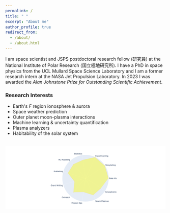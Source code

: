 ```yaml
---
permalink: /
title: " "
excerpt: "About me"
author_profile: true
redirect_from: 
  - /about/
  - /about.html
---
```

I am space scientist and JSPS postdoctoral research fellow (研究員) at the National Institute of Polar Research (国立極地研究所).  I have a PhD in space physics from the UCL Mullard Space Science Laboratory and I am a former research intern at the NASA Jet Propulsion Laboratory. In 2023 I was awarded the _Alan Johnstone Prize for Outstanding Scientific Achievement_. 

### Research Interests
* Earth's _F_ region ionosphere & aurora
* Space weather prediction
* Outer planet moon-plasma interactions
* Machine learning & uncertainty quantification
* Plasma analyzers
* Habitability of the solar system


![]() <img src="/images/sr_skills_indi_radar.png"  width="1200">
